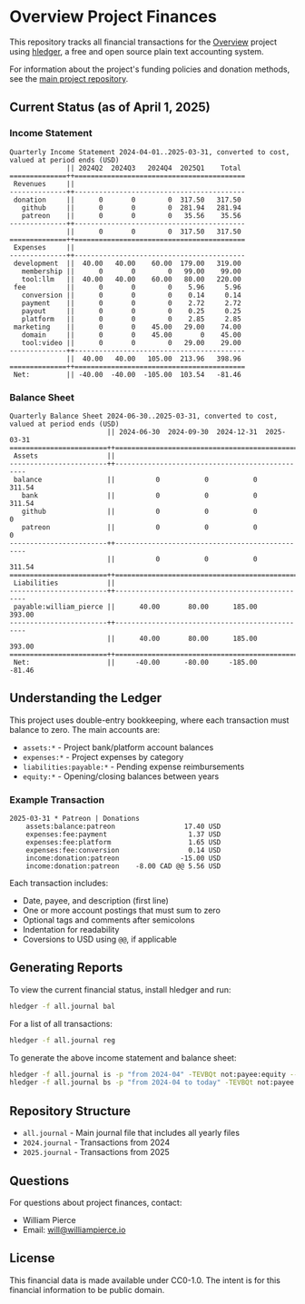 # Overview Project Finances

This repository tracks all financial transactions for the [Overview](https://github.com/williamcpierce/Overview) project using [hledger](https://hledger.org/), a free and open source plain text accounting system.

For information about the project's funding policies and donation methods, see the [main project repository](https://github.com/williamcpierce/Overview).

## Current Status (as of April 1, 2025)

### Income Statement

```
Quarterly Income Statement 2024-04-01..2025-03-31, converted to cost, valued at period ends (USD)
              || 2024Q2  2024Q3   2024Q4  2025Q1    Total
==============++==========================================
 Revenues     ||
--------------++------------------------------------------
 donation     ||      0       0        0  317.50   317.50
   github     ||      0       0        0  281.94   281.94
   patreon    ||      0       0        0   35.56    35.56
--------------++------------------------------------------
              ||      0       0        0  317.50   317.50
==============++==========================================
 Expenses     ||
--------------++------------------------------------------
 development  ||  40.00   40.00    60.00  179.00   319.00
   membership ||      0       0        0   99.00    99.00
   tool:llm   ||  40.00   40.00    60.00   80.00   220.00
 fee          ||      0       0        0    5.96     5.96
   conversion ||      0       0        0    0.14     0.14
   payment    ||      0       0        0    2.72     2.72
   payout     ||      0       0        0    0.25     0.25
   platform   ||      0       0        0    2.85     2.85
 marketing    ||      0       0    45.00   29.00    74.00
   domain     ||      0       0    45.00       0    45.00
   tool:video ||      0       0        0   29.00    29.00
--------------++------------------------------------------
              ||  40.00   40.00   105.00  213.96   398.96
==============++==========================================
 Net:         || -40.00  -40.00  -105.00  103.54   -81.46
```

### Balance Sheet

```
Quarterly Balance Sheet 2024-06-30..2025-03-31, converted to cost, valued at period ends (USD)
                        || 2024-06-30  2024-09-30  2024-12-31  2025-03-31
========================++================================================
 Assets                 ||
------------------------++------------------------------------------------
 balance                ||          0           0           0      311.54
   bank                 ||          0           0           0      311.54
   github               ||          0           0           0           0
   patreon              ||          0           0           0           0
------------------------++------------------------------------------------
                        ||          0           0           0      311.54
========================++================================================
 Liabilities            ||
------------------------++------------------------------------------------
 payable:william_pierce ||      40.00       80.00      185.00      393.00
------------------------++------------------------------------------------
                        ||      40.00       80.00      185.00      393.00
========================++================================================
 Net:                   ||     -40.00      -80.00     -185.00      -81.46
```

## Understanding the Ledger

This project uses double-entry bookkeeping, where each transaction must balance to zero. The main accounts are:

-   `assets:*` - Project bank/platform account balances
-   `expenses:*` - Project expenses by category
-   `liabilities:payable:*` - Pending expense reimbursements
-   `equity:*` - Opening/closing balances between years

### Example Transaction

```
2025-03-31 * Patreon | Donations
    assets:balance:patreon                 17.40 USD
    expenses:fee:payment                    1.37 USD
    expenses:fee:platform                   1.65 USD
    expenses:fee:conversion                 0.14 USD
    income:donation:patreon               -15.00 USD
    income:donation:patreon    -8.00 CAD @@ 5.56 USD
```

Each transaction includes:

-   Date, payee, and description (first line)
-   One or more account postings that must sum to zero
-   Optional tags and comments after semicolons
-   Indentation for readability
-   Coversions to USD using `@@`, if applicable

## Generating Reports

To view the current financial status, install hledger and run:

```bash
hledger -f all.journal bal
```

For a list of all transactions:

```bash
hledger -f all.journal reg
```

To generate the above income statement and balance sheet:

```bash
hledger -f all.journal is -p "from 2024-04" -TEVBQt not:payee:equity --layout=bare --drop=1
hledger -f all.journal bs -p "from 2024-04 to today" -TEVBQt not:payee:equity --layout=bare --drop=1
```

## Repository Structure

-   `all.journal` - Main journal file that includes all yearly files
-   `2024.journal` - Transactions from 2024
-   `2025.journal` - Transactions from 2025

## Questions

For questions about project finances, contact:

-   William Pierce
-   Email: will@williampierce.io

## License

This financial data is made available under CC0-1.0. The intent is for this financial information to be public domain.
